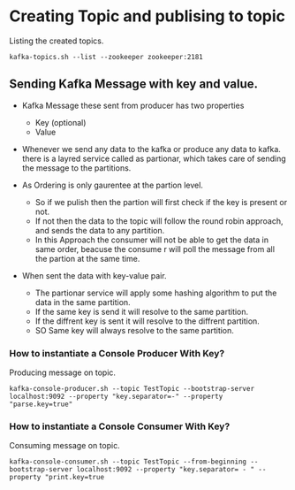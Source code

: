 # Creating Topic and publising to topic

Listing the created topics.

    kafka-topics.sh --list --zookeeper zookeeper:2181

## Sending Kafka Message with key and value.

- Kafka Message these sent from producer has two properties
    - Key (optional) 
    - Value

- Whenever we send any data to the kafka or produce any data to kafka. there is a layred service called
  as partionar, which takes care of sending the message to the partitions.

- As Ordering is only gaurentee at the partion level. 
  - So if we pulish then the partion will first check if the key is present or not.
  - If not then the data to the topic will follow the round robin approach, and sends the data to any
   partition.
  - In this Approach the consumer will not be able to get the data in same order, beacuse the consume r 
   will poll the message from all the partion at the same time.

- When sent the data with key-value pair.
  - The partionar service will apply some hashing algorithm to put the data in the same partition.
  - If the same key is send it will resolve to the same partition.
  - If the diffrent key is sent it will resolve to the diffrent partition.
  - SO Same key will always resolve to the same partition.

### How to instantiate a Console Producer With Key?

Producing message on topic.<br/>

    kafka-console-producer.sh --topic TestTopic --bootstrap-server localhost:9092 --property "key.separator=-" --property "parse.key=true"

### How to instantiate a Console Consumer With Key?

Consuming message on topic. <br/>

    kafka-console-consumer.sh --topic TestTopic --from-beginning --bootstrap-server localhost:9092 --property "key.separator= - " --property "print.key=true








